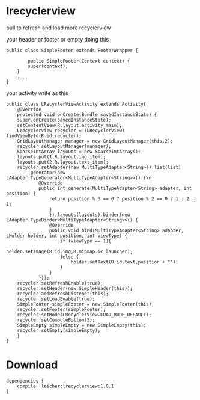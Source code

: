 # lrecyclerview
pull to refresh and load more recyclerview

your header or footer or empty doing this

	public class SimpleFooter extends FooterWrapper {

    		public SimpleFooter(Context context) {
        	super(context);
   		}
		....
	}
	
your activity write as this

	public class LRecyclerViewActivity extends Activity{
	    @Override
	    protected void onCreate(Bundle savedInstanceState) {
		super.onCreate(savedInstanceState);
		setContentView(R.layout.activity_main);
		LrecyclerView recycler = (LRecyclerView) findViewById(R.id.recycler);
		GridLayoutManager manager = new GridLayoutManager(this,2);
		recycler.setLayoutManager(manager);
		SparseIntArray layouts = new SparseIntArray();
		layouts.put(1,R.layout.img_item);
		layouts.put(2,R.layout.text_item);
		recycler.setAdapter(new MultiTypeAdapter<String>().list(list)
			.generator(new LAdapter.TypeGenerator<MultiTypeAdapter<String>>() {\n
				@Override
				public int generate(MultiTypeAdapter<String> adapter, int position) {
					return position % 3 == 0 ? position % 2 == 0 ? 1 : 2 : 1;
					}
					}).layouts(layouts).binder(new LAdapter.TypeBinder<MultiTypeAdapter<String>>() {
					@Override            
					public void bind(MultiTypeAdapter<String> adapter, LHolder holder, int position, int viewType) { 
						if (viewType == 1){
							holder.setImage(R.id.img,R.mipmap.ic_launcher);
						}else {
							holder.setText(R.id.text,position + "");
						}
					}
				}));
		recycler.setRefreshEnable(true);
		recycler.setHeader(new SimpleHeader(this));
		recycler.addRefreshListener(this);
		recycler.setLoadEnable(true);
		SimpleFooter simpleFooter = new SimpleFooter(this);
		recycler.setFooter(simpleFooter);
		recycler.setMode(LRecyclerView.LOAD_MODE_DEFAULT);
		recycler.setComputeBottom(3);
		SimpleEmpty simpleEmpty = new SimpleEmpty(this);
		recycler.setEmpty(simpleEmpty);
		}
	}
# Download

	dependencies {
		compile 'leicher:lrecyclerview:1.0.1'
	}

